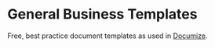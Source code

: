 # General Business Templates

Free, best practice document templates as used in [Documize](https://documize.com).




